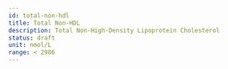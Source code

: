 ```yaml
---
id: total-non-hdl
title: Total Non-HDL
description: Total Non-High-Density Lipoprotein Cholesterol
status: draft
unit: nmol/L
range: < 2986
---
```


